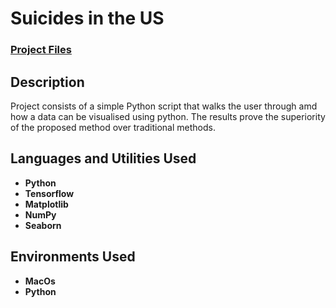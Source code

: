 <h1>Suicides in the US</h1>

 ### [Project Files](https://github.com/karnanijr1001/Epileptic-Seizure-Prediction/blob/main/676869project.zip)

<h2>Description</h2>
Project consists of a simple Python script that walks the user through amd how a data can be visualised using python. The results prove the superiority of the proposed method over traditional methods.<br/>


<h2>Languages and Utilities Used</h2>

- <b>Python</b> 
- <b>Tensorflow</b>
- <b>Matplotlib</b>
- <b>NumPy</b>
- <b>Seaborn</b>


<h2>Environments Used </h2>

- <b>MacOs</b>
- <b>Python</b>
